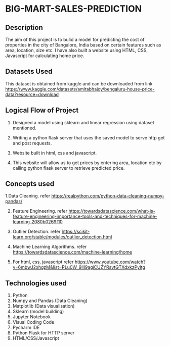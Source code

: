 # BIG-MART-SALES-PREDICTION

 
 




## Description

The aim of this project is to bulid a model for predicting the cost of properties in the city of Bangalore, India based on certain features such as area, location, size etc. I have also built a website using HTML, CSS, Javascript for calculating home price.



##  Datasets Used

This dataset is obtained from kaggle and can be downloaded from link https://www.kaggle.com/datasets/amitabhajoy/bengaluru-house-price-data?resource=download

## Logical Flow of Project

  1. Designed a model using sklearn and linear regression using dataset mentioned.

2. Writing a python flask server that uses the saved model to serve http get and post requests.

3. Website built in html, css and javascript.

4. This website will allow us to get prices by entering area, location etc by calling python flask server to retrieve predicted price.

## Concepts used

1.Data Cleaning. refer https://realpython.com/python-data-cleaning-numpy-pandas/

2. Feature Engineering. refer https://towardsdatascience.com/what-is-feature-engineering-importance-tools-and-techniques-for-machine-learning-2080b0269f10

3. Outlier Detection. refer https://scikit-learn.org/stable/modules/outlier_detection.html

4. Machine Learning Algorithms. refer https://towardsdatascience.com/machine-learning/home

5. For html, css, javascript refer https://www.youtube.com/watch?v=6mbwJ2xhgzM&list=PLu0W_9lII9agiCUZYRsvtGTXdxkzPyItg






##  Technologies used

1. Python
2. Numpy and Pandas (Data Cleaning)
3. Matplotlib       (Data visualisation)
4. Sklearn          (model building)
5. Jupyter Notebook
6. Visual Coding Code
7. Pycharm IDE
8. Python Flask for HTTP server
9. HTML/CSS/Javascript
